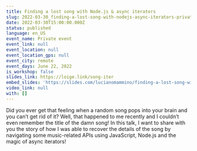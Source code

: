 ```yaml
---
title: Finding a lost song with Node.js & async iterators
slug: 2022-03-30_finding-a-lost-song-with-nodejs-async-iterators-private
date: 2022-03-30T15:00:00.000Z
status: published
language: en_US
event_name: Private event
event_link: null
event_location: null
event_location_gps: null
event_city: remote
event_days: June 22, 2022
is_workshop: false
slides_link: https://loige.link/song-iter
embed_slides: 'https://slides.com/lucianomammino/finding-a-lost-song-with-node-js-and-async-iterators-loige/embed'
video_link: null
with: []
---
```


Did you ever get that feeling when a random song pops into your brain and you can’t get rid of it? Well, that happened to me recently and I couldn’t even remember the title of the damn song! In this talk, I want to share with you the story of how I was able to recover the details of the song by navigating some music-related APIs using JavaScript, Node.js and the magic of async iterators!
